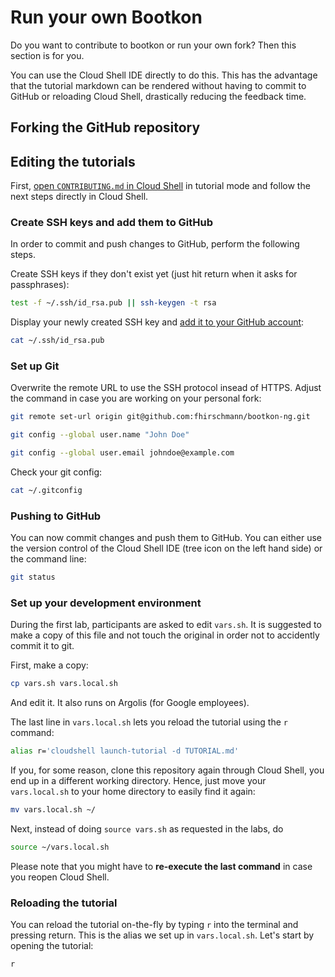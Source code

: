 # Run your own Bootkon

Do you want to contribute to bootkon or run your own fork? Then this section is for you.

You can use the Cloud Shell IDE directly to do this. This has the advantage that the tutorial markdown can be rendered without having to commit to GitHub or reloading Cloud Shell, drastically reducing the feedback time.

## Forking the GitHub repository

## Editing the tutorials

First, [open `CONTRIBUTING.md` in Cloud Shell](https://console.cloud.google.com/cloudshell/open?git_repo=https://github.com/fhirschmann/bootkon&page=editor&tutorial=docs/book/fork.md&show=ide&cloudshell_workspace=) in tutorial mode and follow the next steps directly in Cloud Shell.

### Create SSH keys and add them to GitHub

In order to commit and push changes to GitHub, perform the following steps.

Create SSH keys if they don't exist yet (just hit return when it asks for passphrases):
```bash
test -f ~/.ssh/id_rsa.pub || ssh-keygen -t rsa
```

Display your newly created SSH key and [add it to your GitHub account](https://github.com/settings/keys):
```bash
cat ~/.ssh/id_rsa.pub
```

### Set up Git

Overwrite the remote URL to use the SSH protocol insead of HTTPS. Adjust the command in case you are working on your personal fork:
```bash
git remote set-url origin git@github.com:fhirschmann/bootkon-ng.git
```

```bash
git config --global user.name "John Doe"
```
```bash
git config --global user.email johndoe@example.com  
```

Check your git config:
```bash
cat ~/.gitconfig
```

### Pushing to GitHub

You can now commit changes and push them to GitHub. You can either use the version control of the Cloud Shell IDE (tree icon on the left hand side) or the command line:

```bash
git status
```

### Set up your development environment

During the first lab, participants are asked to edit `vars.sh`. It is suggested to make a copy of this file and not touch the original in order not to accidently commit it to git.

First, make a copy:
```bash
cp vars.sh vars.local.sh
```

And <walkthrough-editor-open-file filePath="vars.local.sh">edit it</walkthrough-editor-open-file>. It also runs on Argolis (for Google employees).

The last line in `vars.local.sh` lets you reload the tutorial using the `r` command:

```bash
alias r='cloudshell launch-tutorial -d TUTORIAL.md'
```

If you, for some reason, clone this repository again through Cloud Shell, you end up in a different working directory. Hence, just move your `vars.local.sh` to your home directory to easily find it again:
```bash
mv vars.local.sh ~/
```

Next, instead of doing `source vars.sh` as requested in the labs, do
```bash
source ~/vars.local.sh
```

Please note that you might have to **re-execute the last command** in case you reopen Cloud Shell.

### Reloading the tutorial

You can reload the tutorial on-the-fly by typing `r` into the terminal and pressing return. This is the alias we set up in `vars.local.sh`. Let's start by opening the tutorial:
```bash
r
```